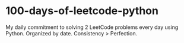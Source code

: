 # 100-days-of-leetcode-python
My daily commitment to solving 2 LeetCode problems every day using Python. Organized by date. Consistency > Perfection.
